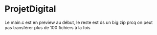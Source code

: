 # ProjetDigital
Le main.c est en preview au début, le reste est ds un big zip prcq on peut pas transférer plus de 100 fichiers à la fois
